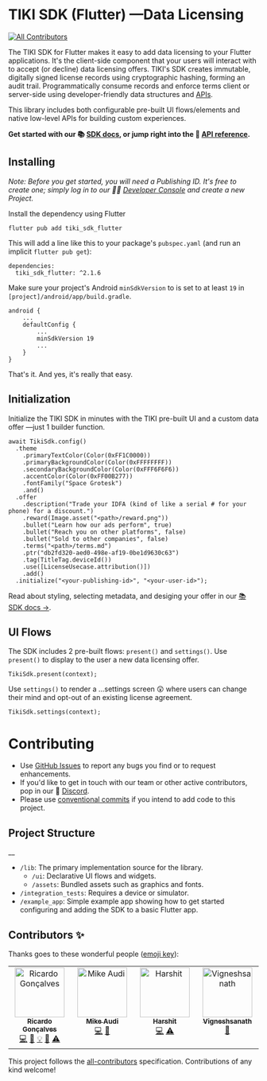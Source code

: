 # TIKI SDK (Flutter) —Data Licensing
<!-- ALL-CONTRIBUTORS-BADGE:START - Do not remove or modify this section -->
[![All Contributors](https://img.shields.io/badge/all_contributors-4-orange.svg?style=flat-square)](#contributors-)
<!-- ALL-CONTRIBUTORS-BADGE:END -->

The TIKI SDK for Flutter makes it easy to add data licensing to your Flutter applications. It's the client-side component that your users will interact with to accept (or decline) data licensing offers. TIKI's SDK creates immutable, digitally signed license records using cryptographic hashing, forming an audit trail. Programmatically consume records and enforce terms client or server-side using developer-friendly data structures and [APIs](https://mytiki.com/reference/getting-started).

This library includes both configurable pre-built UI flows/elements and native low-level APIs for building custom experiences.

**Get started with our 📚 [SDK docs](https://mytiki.com/docs/sdk-overview), or jump right into the 📘 [API reference](https://pub.dev/packages/tiki_sdk_flutter).**

## Installing

_Note: Before you get started, you will need a Publishing ID. It's free to create one; simply log in to our 🧑‍💻 [Developer Console](https://console.mytiki.com) and create a new Project._

Install the dependency using Flutter

```
flutter pub add tiki_sdk_flutter
```

This will add a line like this to your package's `pubspec.yaml` (and run an implicit `flutter pub get`):

```
dependencies:
  tiki_sdk_flutter: ^2.1.6
```

Make sure your project's Android `minSdkVersion` to is set to at least `19` in `[project]/android/app/build.gradle`.

```Text Gradle
android {
    ...
    defaultConfig {
        ...
        minSdkVersion 19
        ...
    }
}
```

That's it. And yes, it's really that easy.

## Initialization
Initialize the TIKI SDK in minutes with the TIKI pre-built UI and a custom data offer —just 1 builder function.

```
await TikiSdk.config()
  .theme
  	.primaryTextColor(Color(0xFF1C0000))
  	.primaryBackgroundColor(Color(0xFFFFFFFF))
  	.secondaryBackgroundColor(Color(0xFFF6F6F6))
  	.accentColor(Color(0xFF00B277))
  	.fontFamily("Space Grotesk")
  	.and()
  .offer
  	.description("Trade your IDFA (kind of like a serial # for your phone) for a discount.")
  	.reward(Image.asset("<path>/reward.png"))
  	.bullet("Learn how our ads perform", true)
  	.bullet("Reach you on other platforms", false)
  	.bullet("Sold to other companies", false)
  	.terms("<path>/terms.md")
  	.ptr("db2fd320-aed0-498e-af19-0be1d9630c63")
  	.tag(TitleTag.deviceId())
  	.use([LicenseUsecase.attribution()])
  	.add()
  .initialize("<your-publishing-id>", "<your-user-id>");
```

Read about styling, selecting metadata, and desiging your offer in our [📚 SDK docs →](https://mytiki.com/docs/sdk-overview).

## UI Flows

The SDK includes 2 pre-built flows: `present()` and `settings()`. Use `present()` to display to the user a new data licensing offer.

```
TikiSdk.present(context);
```

Use `settings()` to render a ...settings screen 😲 where users can change their mind and opt-out of an existing license agreement.

```
TikiSdk.settings(context);
```
# Contributing

- Use [GitHub Issues](https://github.com/tiki/tiki-sdk-flutter/issues) to report any bugs you find or to request enhancements.
- If you'd like to get in touch with our team or other active contributors, pop in our 👾 [Discord](https://discord.gg/tiki).
- Please use [conventional commits](https://www.conventionalcommits.org/en/v1.0.0/) if you intend to add code to this project.

## Project Structure
__

- `/lib`: The primary implementation source for the library.
  - `/ui`: Declarative UI flows and widgets.
  - `/assets`: Bundled assets such as graphics and fonts.
- `/integration_tests`: Requires a device or simulator.
- `/example_app`: Simple example app showing how to get started configuring and adding the SDK to a basic Flutter app.

## Contributors ✨

Thanks goes to these wonderful people ([emoji key](https://allcontributors.org/docs/en/emoji-key)):

<!-- ALL-CONTRIBUTORS-LIST:START - Do not remove or modify this section -->
<!-- prettier-ignore-start -->
<!-- markdownlint-disable -->
<table>
  <tbody>
    <tr>
      <td align="center" valign="top" width="14.28%"><a href="https://www.linkedin.com/in/ricardolg/"><img src="https://avatars.githubusercontent.com/u/8357343?v=4?s=100" width="100px;" alt="Ricardo Gonçalves"/><br /><sub><b>Ricardo Gonçalves</b></sub></a><br /><a href="https://github.com/tiki/tiki-sdk-flutter/commits?author=ricardobrg" title="Code">💻</a> <a href="https://github.com/tiki/tiki-sdk-flutter/commits?author=ricardobrg" title="Documentation">📖</a> <a href="#example-ricardobrg" title="Examples">💡</a> <a href="#maintenance-ricardobrg" title="Maintenance">🚧</a> <a href="https://github.com/tiki/tiki-sdk-flutter/commits?author=ricardobrg" title="Tests">⚠️</a></td>
      <td align="center" valign="top" width="14.28%"><a href="http://mytiki.com"><img src="https://avatars.githubusercontent.com/u/3769672?v=4?s=100" width="100px;" alt="Mike Audi"/><br /><sub><b>Mike Audi</b></sub></a><br /><a href="https://github.com/tiki/tiki-sdk-flutter/commits?author=mike-audi" title="Code">💻</a> <a href="https://github.com/tiki/tiki-sdk-flutter/pulls?q=is%3Apr+reviewed-by%3Amike-audi" title="Reviewed Pull Requests">👀</a></td>
      <td align="center" valign="top" width="14.28%"><a href="http://harshit933.github.io"><img src="https://avatars.githubusercontent.com/u/90508384?v=4?s=100" width="100px;" alt="Harshit"/><br /><sub><b>Harshit</b></sub></a><br /><a href="https://github.com/tiki/tiki-sdk-flutter/commits?author=Harshit933" title="Code">💻</a> <a href="https://github.com/tiki/tiki-sdk-flutter/commits?author=Harshit933" title="Tests">⚠️</a></td>
      <td align="center" valign="top" width="14.28%"><a href="https://github.com/Vigneshsanath"><img src="https://avatars.githubusercontent.com/u/117610954?v=4?s=100" width="100px;" alt="Vigneshsanath"/><br /><sub><b>Vigneshsanath</b></sub></a><br /><a href="#design-Vigneshsanath" title="Design">🎨</a></td>
    </tr>
  </tbody>
</table>

<!-- markdownlint-restore -->
<!-- prettier-ignore-end -->

<!-- ALL-CONTRIBUTORS-LIST:END -->

This project follows the [all-contributors](https://github.com/all-contributors/all-contributors) specification. Contributions of any kind welcome!
